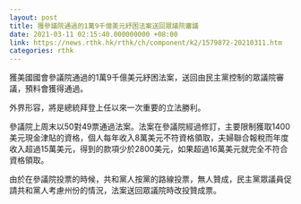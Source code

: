 ```yaml
---
layout: post
title: 獲參議院通過的1萬9千億美元紓困法案送回眾議院審議
date: 2021-03-11 02:15:40.000000000 +08:00
link: https://news.rthk.hk/rthk/ch/component/k2/1579872-20210311.htm
categories: rthk
---
```


獲美國國會參議院通過的1萬9千億美元紓困法案，送回由民主黨控制的眾議院審議，預料會獲得通過。

外界形容，將是總統拜登上任以來一次重要的立法勝利。

參議院上周末以50對49票通過法案。法案在參議院經過修訂，主要限制獲取1400美元現金津貼的資格，個人每年收入8萬美元不符資格領取，夫婦聯合報稅而年度收入超過15萬美元，得到的款項少於2800美元，如果超過16萬美元就完全不符合資格領取。

由於在參議院投票的時候，共和黨人按黨的路線投票，無人贊成，民主黨眾議員促請共和黨人考慮州份的情況，法案送回眾議院時改投贊成票。
